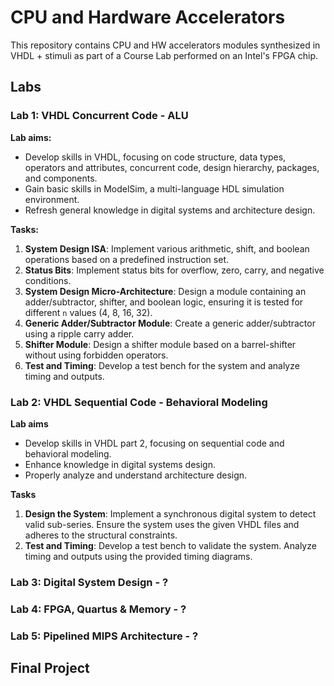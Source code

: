 # CPU and Hardware Accelerators 

This repository contains CPU and HW accelerators modules synthesized in VHDL + stimuli
as part of a Course Lab performed on an Intel's FPGA chip.

## Labs

### Lab 1: VHDL Concurrent Code - ALU

**Lab aims:**
- Develop skills in VHDL, focusing on code structure, data types, operators and attributes, concurrent code, design hierarchy, packages, and components.
- Gain basic skills in ModelSim, a multi-language HDL simulation environment.
- Refresh general knowledge in digital systems and architecture design.

**Tasks:**
1. **System Design ISA**: Implement various arithmetic, shift, and boolean operations based on a predefined instruction set.
2. **Status Bits**: Implement status bits for overflow, zero, carry, and negative conditions.
3. **System Design Micro-Architecture**: Design a module containing an adder/subtractor, shifter, and boolean logic, ensuring it is tested for different `n` values (4, 8, 16, 32).
4. **Generic Adder/Subtractor Module**: Create a generic adder/subtractor using a ripple carry adder.
5. **Shifter Module**: Design a shifter module based on a barrel-shifter without using forbidden operators.
6. **Test and Timing**: Develop a test bench for the system and analyze timing and outputs.

### Lab 2: VHDL Sequential Code - Behavioral Modeling

**Lab aims**
- Develop skills in VHDL part 2, focusing on sequential code and behavioral modeling.
- Enhance knowledge in digital systems design.
- Properly analyze and understand architecture design.

**Tasks**

1. **Design the System**:
    Implement a synchronous digital system to detect valid sub-series.
    Ensure the system uses the given VHDL files and adheres to the structural constraints.
2. **Test and Timing**:
        Develop a test bench to validate the system.
        Analyze timing and outputs using the provided timing diagrams.
        
### Lab 3: Digital System Design - ?

### Lab 4: FPGA, Quartus & Memory - ?

### Lab 5: Pipelined MIPS Architecture - ?

## Final Project
